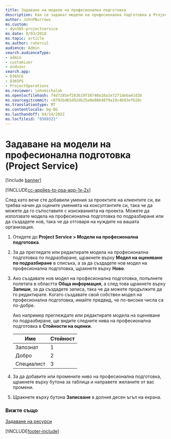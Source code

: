 ```yaml
---
title: Задаване на модели на професионална подготовка
description: Как се задават модели на професионална подготовка в Project Service
author: JohnPBurrows
ms.custom:
- dyn365-projectservice
ms.date: 8/03/2018
ms.topic: article
ms.author: ruhercul
audience: Admin
search.audienceType:
- admin
- customizer
- enduser
search.app:
- D365CE
- D365PS
- ProjectOperations
ms.reviewer: johnmichalak
ms.openlocfilehash: f4d7285ef203619f38740a18a1e7271deba41d3b
ms.sourcegitcommit: c0792bd65d92db25e0e8864879a19c4b93efb10c
ms.translationtype: MT
ms.contentlocale: bg-BG
ms.lasthandoff: 04/14/2022
ms.locfileid: "8589321"
---
```

# <a name="set-up-proficiency-models-project-service"></a>Задаване на модели на професионална подготовка (Project Service)

[!include [banner](../includes/psa-now-project-operations.md)]

[!INCLUDE[cc-applies-to-psa-app-1x-2x](../includes/cc-applies-to-psa-app-1x-2x.md)]

След като вече сте добавили умения за проектите на клиентите си, ви трябва начин да оцените уменията на консултантите си, така че да можете да го съпоставите с изискванията на проекта. Можете да използвате модела на професионална подготовка по подразбиране или да създадете нов, така че да отговаря на нуждите на вашата организация.  
  
1.  Отидете до **Project Service > Модели на професионална подготовка**.  
  
2.  За да прегледате или редактирате модела на професионална подготовка по подразбиране, щракнете върху **Модел на оценяване по подразбиране** в списъка, а за да създадете нов модел на професионална подготовка, щракнете върху **Ново**.  
  
3.  Ако създавате нов модел на професионална подготовка, попълнете полетата в областта **Обща информация**, а след това щракнете върху **Запиши**, за да създадете записа, така че да можете продължите да го редактирате. Когато създавате свой собствен модел на професионална подготовка, имайте предвид, че по-високи числа са по-добре.  
  
     Ако например преглеждате или редактирате модела на оценяване по подразбиране, ще видите следните нива на професионална подготовка в **Стойности на оценки**.  
  
    |Име|Стойност|  
    |----------|-----------|  
    |Запознат|1|  
    |Добро|2|  
    |Специалист|3|  
  
4.  За да добавите или промените ниво на професионална подготовка, щракнете върху бутона за таблица и направете желаните от вас промени.  
  
5.  Щракнете върху бутона **Записване** в долния десен ъгъл на екрана.  
  
### <a name="see-also"></a>Вижте също  
 [Задаване на ресурси](../psa/set-up-resources.md)


[!INCLUDE[footer-include](../includes/footer-banner.md)]

